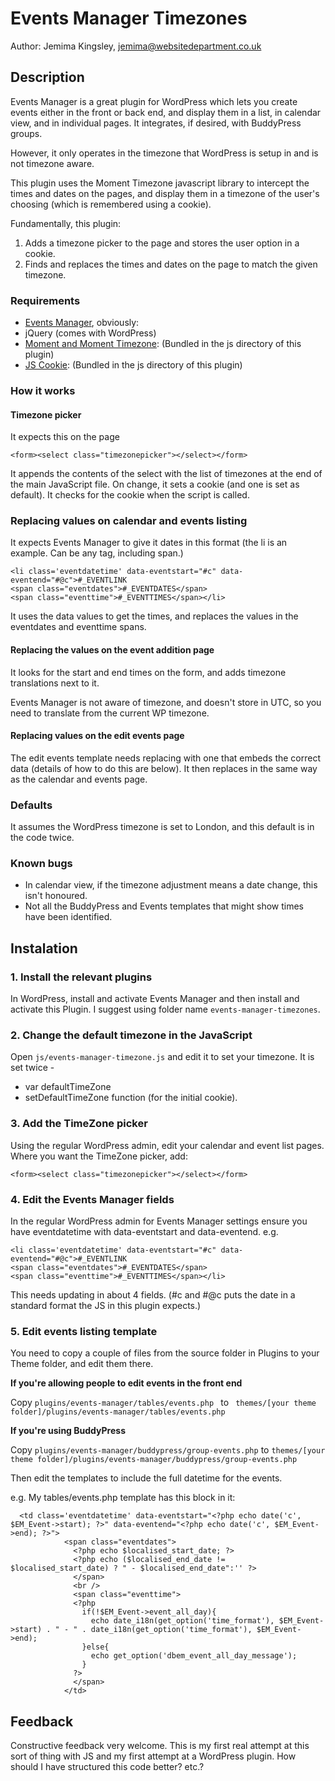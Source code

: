# Events Manager Timezones
Author: Jemima Kingsley, jemima@websitedepartment.co.uk

## Description
Events Manager is a great plugin for WordPress which lets you create events either in the front or back end, and display them in a list, in calendar view, and in individual pages. It integrates, if desired, with BuddyPress groups.

However, it only operates in the timezone that WordPress is setup in and is not timezone aware.

This plugin uses the Moment Timezone javascript library to intercept the times and dates on the pages, and display them in a timezone of the user's choosing (which is remembered using a cookie).

Fundamentally, this plugin:
1. Adds a timezone picker to the page and stores the user option in a cookie.
2. Finds and replaces the times and dates on the page to match the given timezone.

### Requirements
  - [Events Manager](http://wp-events-plugin.com/), obviously:
  - jQuery (comes with WordPress)
  - [Moment and Moment Timezone](http://momentjs.com/): (Bundled in the js directory of this plugin)
  - [JS Cookie](https://github.com/js-cookie/js-cookie): (Bundled in the js directory of this plugin)

### How it works
#### Timezone picker
It expects this on the page
```
<form><select class="timezonepicker"></select></form>
```
It appends the contents of the select with the list of timezones at the end of the main JavaScript file.
On change, it sets a cookie (and one is set as default).
It checks for the cookie when the script is called.

### Replacing values on calendar and events listing
It expects Events Manager to give it dates in this format (the li is an example. Can be any tag, including span.)

```
<li class='eventdatetime' data-eventstart="#c" data-eventend="#@c">#_EVENTLINK
<span class="eventdates">#_EVENTDATES</span>
<span class="eventtime">#_EVENTTIMES</span></li>
```
It uses the data values to get the times, and replaces the values in the eventdates and eventtime spans.

#### Replacing the values on the event addition page
It looks for the start and end times on the form, and adds timezone translations next to it.

Events Manager is not aware of timezone, and doesn't store in UTC, so you need to translate from the current WP timezone.

#### Replacing values on the edit events page
The edit events template needs replacing with one that embeds the correct data (details of how to do this are below). It then replaces in the same way as the calendar and events page.

### Defaults
It assumes the WordPress timezone is set to London, and this default is in the code twice.

### Known bugs
 - In calendar view, if the timezone adjustment means a date change, this isn't honoured.
 - Not all the BuddyPress and Events templates that might show times have been identified.

## Instalation
### 1. Install the relevant plugins
In WordPress, install and activate Events Manager and then install and activate this Plugin. I suggest using folder name ``events-manager-timezones``.

### 2. Change the default timezone in the JavaScript
Open ``js/events-manager-timezone.js`` and edit it to set your timezone. It is set twice -
 - var defaultTimeZone
 - setDefaultTimeZone function (for the initial cookie).

### 3. Add the TimeZone picker
Using the regular WordPress admin, edit your calendar and event list pages. Where you want the TimeZone picker, add:
```
<form><select class="timezonepicker"></select></form>
```
### 4. Edit the Events Manager fields
In the regular WordPress admin for Events Manager settings ensure you have eventdatetime with data-eventstart and data-eventend. e.g.
```
<li class='eventdatetime' data-eventstart="#c" data-eventend="#@c">#_EVENTLINK
<span class="eventdates">#_EVENTDATES</span>
<span class="eventtime">#_EVENTTIMES</span></li>
```
This needs updating in about 4 fields. (#c and #@c puts the date in a standard format the JS in this plugin expects.)

### 5. Edit events listing template
You need to copy a couple of files from the source folder in Plugins to your Theme folder, and edit them there.

**If you're allowing people to edit events in the front end**

Copy
``plugins/events-manager/tables/events.php ``
to ``
themes/[your theme folder]/plugins/events-manager/tables/events.php``

**If you're using BuddyPress**

Copy
``plugins/events-manager/buddypress/group-events.php``
to
``themes/[your theme folder]/plugins/events-manager/buddypress/group-events.php``

Then edit the templates to include the full datetime for the events.

e.g. My tables/events.php template has this block in it:
```
  <td class='eventdatetime' data-eventstart="<?php echo date('c', $EM_Event->start); ?>" data-eventend="<?php echo date('c', $EM_Event->end); ?>">
            <span class="eventdates">
              <?php echo $localised_start_date; ?>
              <?php echo ($localised_end_date != $localised_start_date) ? " - $localised_end_date":'' ?>
              </span>
              <br />
              <span class="eventtime">
              <?php
                if(!$EM_Event->event_all_day){
                  echo date_i18n(get_option('time_format'), $EM_Event->start) . " - " . date_i18n(get_option('time_format'), $EM_Event->end);
                }else{
                  echo get_option('dbem_event_all_day_message');
                }
              ?>
              </span>
            </td>
```
## Feedback

Constructive feedback very welcome. This is my first real attempt at this sort of thing with JS and my first attempt at a WordPress plugin. How should I have structured this code better? etc.?

